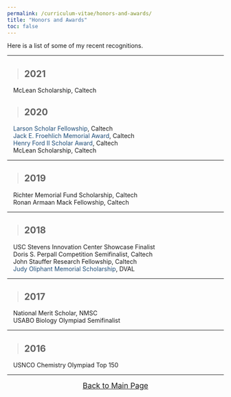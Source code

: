 ```yaml
---
permalink: /curriculum-vitae/honors-and-awards/
title: "Honors and Awards"
toc: false
---
```


Here is a list of some of my recent recognitions.

<hr>

> ## 2021

<div class="box">
	<div class="circle"></div>
	<span style="display:inline-block; width: 10px;"></span>
	McLean Scholarship, Caltech
</div>

> ## 2020

<div class="box">
	<div class="circle"></div>
	<span style="display:inline-block; width: 10px;"></span>
	<a href="http://resnick.caltech.edu/news/fellowship-program-receives-1-million-gift-925" style="text-decoration: none; color: rgb(31, 78, 121)">Larson Scholar Fellowship</a>, Caltech
</div>
<div class="box">
	<div class="circle"></div>
	<span style="display:inline-block; width: 10px;"></span>
	<a href="https://deans.caltech.edu/Grants_Funding/Froehlich" style="text-decoration: none; color: rgb(31, 78, 121)">Jack E. Froehlich Memorial Award</a>, Caltech
</div>
<div class="box">
	<div class="circle"></div>
	<span style="display:inline-block; width: 10px;"></span>
	<a href="http://eas.caltech.edu/news/1309" style="text-decoration: none; color: rgb(31, 78, 121)">Henry Ford II Scholar Award</a>, Caltech
</div>
<div class="box">
	<div class="circle"></div>
	<span style="display:inline-block; width: 10px;"></span>
	McLean Scholarship, Caltech
</div>

<hr>

> ## 2019

<div class="box">
	<div class="circle"></div>
	<span style="display:inline-block; width: 10px;"></span>
	Richter Memorial Fund Scholarship, Caltech
</div>
<div class="box">
	<div class="circle"></div>
	<span style="display:inline-block; width: 10px;"></span>
	Ronan Armaan Mack Fellowship, Caltech
</div>

<hr>

> ## 2018

<div class="box">
	<div class="circle"></div>
	<span style="display:inline-block; width: 10px;"></span>
	USC Stevens Innovation Center Showcase Finalist
</div>
<div class="box">
	<div class="circle"></div>
	<span style="display:inline-block; width: 10px;"></span>
	Doris S. Perpall Competition Semifinalist, Caltech
</div>
<div class="box">
	<div class="circle"></div>
	<span style="display:inline-block; width: 10px;"></span>
	John Stauffer Research Fellowship, Caltech
</div>
<div class="box">
	<div class="circle"></div>
	<span style="display:inline-block; width: 10px;"></span>
	<a href="https://patch.com/california/walnutcreek/assistance-league-diablo-valley-awards-185k-scholarships-0" style="text-decoration: none; color: rgb(31, 78, 121)">Judy Oliphant Memorial Scholarship</a>, DVAL
</div>

<hr>

> ## 2017

<div class="box">
	<div class="circle"></div>
	<span style="display:inline-block; width: 10px;"></span>
	National Merit Scholar, NMSC
</div>
<div class="box">
	<div class="circle"></div>
	<span style="display:inline-block; width: 10px;"></span>
	USABO Biology Olympiad Semifinalist
</div>

<hr>

> ## 2016

<div class="box">
	<div class="circle"></div>
	<span style="display:inline-block; width: 10px;"></span>
	USNCO Chemistry Olympiad Top 150
</div>

<hr>

<div style="text-align: center;margin: auto"><a href="/curriculum-vitae/" class="btn btn--info" style="font-size:13pt">     Back to Main Page     </a></div>
